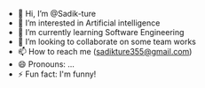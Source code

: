 - 👋 Hi, I’m @Sadik-ture
- 👀 I’m interested in Artificial intelligence 
- 🌱 I’m currently learning Software Engineering 
- 💞️ I’m looking to collaborate on some team works
- 📫 How to reach me (sadikture355@gmail.com)
- 😄 Pronouns: ...
- ⚡ Fun fact: I'm funny!

<!---
Sadik-ture/Sadik-ture is a ✨ special ✨ repository because its `README.md` (this file) appears on your GitHub profile.
You can click the Preview link to take a look at your changes.
--->
